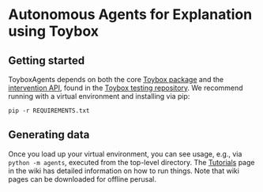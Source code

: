 # Autonomous Agents for Explanation using Toybox

## Getting started

ToyboxAgents depends on both the core [Toybox package](https://github.com/toybox-rs/toybox-rs) and the [intervention API](https://github.com/toybox-rs/Toybox/tree/master/toybox/interventions), found in the [Toybox testing repository](https://github.com/toybox-rs/Toybox). We recommend running with a virtual environment and installing via pip:

`pip -r REQUIREMENTS.txt`

## Generating data

Once you load up your virtual environment, you can see usage, e.g., via `python -m agents`, executed from the top-level directory. The [Tutorials](https://github.com/KDL-umass/ToyboxAgents/wiki/Tutorials) page in the wiki has detailed information on how to run things. Note that wiki pages can be downloaded for offline perusal.
